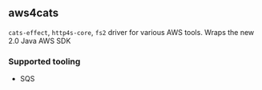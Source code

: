 ## aws4cats

`cats-effect`, `http4s-core`, `fs2` driver for various AWS tools. Wraps the
new 2.0 Java AWS SDK

### Supported tooling

* SQS

